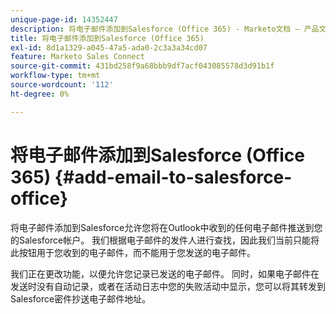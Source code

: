 ```yaml
---
unique-page-id: 14352447
description: 将电子邮件添加到Salesforce (Office 365) - Marketo文档 — 产品文档
title: 将电子邮件添加到Salesforce (Office 365)
exl-id: 8d1a1329-a045-47a5-ada0-2c3a3a34cd07
feature: Marketo Sales Connect
source-git-commit: 431bd258f9a68bbb9df7acf043085578d3d91b1f
workflow-type: tm+mt
source-wordcount: '112'
ht-degree: 0%

---
```


# 将电子邮件添加到Salesforce (Office 365) {#add-email-to-salesforce-office}

将电子邮件添加到Salesforce允许您将在Outlook中收到的任何电子邮件推送到您的Salesforce帐户。 我们根据电子邮件的发件人进行查找，因此我们当前只能将此按钮用于您收到的电子邮件，而不能用于您发送的电子邮件。

我们正在更改功能，以便允许您记录已发送的电子邮件。 同时，如果电子邮件在发送时没有自动记录，或者在活动日志中您的失败活动中显示，您可以将其转发到Salesforce密件抄送电子邮件地址。

